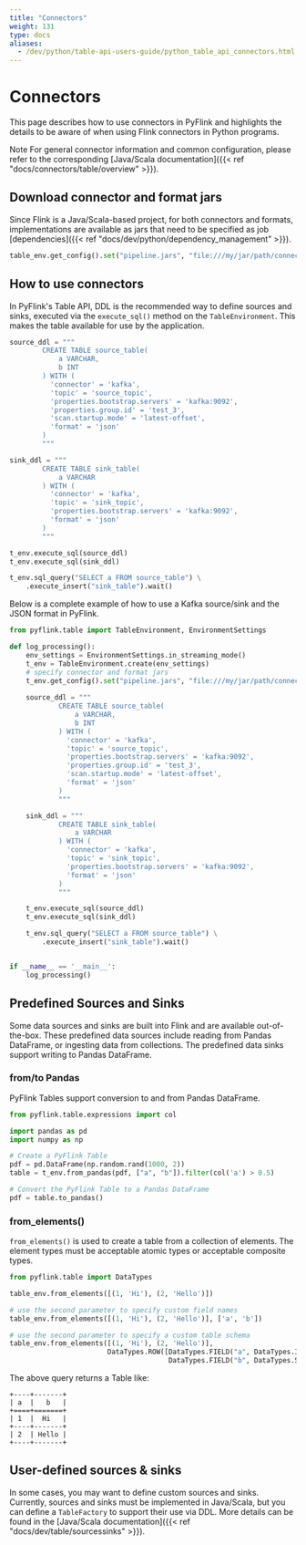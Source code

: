 ```yaml
---
title: "Connectors"
weight: 131
type: docs
aliases:
  - /dev/python/table-api-users-guide/python_table_api_connectors.html
---
```

<!--
Licensed to the Apache Software Foundation (ASF) under one
or more contributor license agreements.  See the NOTICE file
distributed with this work for additional information
regarding copyright ownership.  The ASF licenses this file
to you under the Apache License, Version 2.0 (the
"License"); you may not use this file except in compliance
with the License.  You may obtain a copy of the License at

  http://www.apache.org/licenses/LICENSE-2.0

Unless required by applicable law or agreed to in writing,
software distributed under the License is distributed on an
"AS IS" BASIS, WITHOUT WARRANTIES OR CONDITIONS OF ANY
KIND, either express or implied.  See the License for the
specific language governing permissions and limitations
under the License.
-->

# Connectors

This page describes how to use connectors in PyFlink and highlights the details to be aware of when
using Flink connectors in Python programs.

<span class="label label-info">Note</span> For general connector information and common
configuration, please refer to the corresponding [Java/Scala documentation]({{< ref "docs/connectors/table/overview" >}}). 

## Download connector and format jars

Since Flink is a Java/Scala-based project, for both connectors and formats, implementations
are available as jars that need to be specified as job [dependencies]({{< ref "docs/dev/python/dependency_management" >}}).

```python
table_env.get_config().set("pipeline.jars", "file:///my/jar/path/connector.jar;file:///my/jar/path/json.jar")
```

## How to use connectors

In PyFlink's Table API, DDL is the recommended way to define sources and sinks, executed via the
`execute_sql()` method on the `TableEnvironment`.
This makes the table available for use by the application.

```python
source_ddl = """
        CREATE TABLE source_table(
            a VARCHAR,
            b INT
        ) WITH (
          'connector' = 'kafka',
          'topic' = 'source_topic',
          'properties.bootstrap.servers' = 'kafka:9092',
          'properties.group.id' = 'test_3',
          'scan.startup.mode' = 'latest-offset',
          'format' = 'json'
        )
        """

sink_ddl = """
        CREATE TABLE sink_table(
            a VARCHAR
        ) WITH (
          'connector' = 'kafka',
          'topic' = 'sink_topic',
          'properties.bootstrap.servers' = 'kafka:9092',
          'format' = 'json'
        )
        """

t_env.execute_sql(source_ddl)
t_env.execute_sql(sink_ddl)

t_env.sql_query("SELECT a FROM source_table") \
    .execute_insert("sink_table").wait()
```

Below is a complete example of how to use a Kafka source/sink and the JSON format in PyFlink.

```python
from pyflink.table import TableEnvironment, EnvironmentSettings

def log_processing():
    env_settings = EnvironmentSettings.in_streaming_mode()
    t_env = TableEnvironment.create(env_settings)
    # specify connector and format jars
    t_env.get_config().set("pipeline.jars", "file:///my/jar/path/connector.jar;file:///my/jar/path/json.jar")
    
    source_ddl = """
            CREATE TABLE source_table(
                a VARCHAR,
                b INT
            ) WITH (
              'connector' = 'kafka',
              'topic' = 'source_topic',
              'properties.bootstrap.servers' = 'kafka:9092',
              'properties.group.id' = 'test_3',
              'scan.startup.mode' = 'latest-offset',
              'format' = 'json'
            )
            """

    sink_ddl = """
            CREATE TABLE sink_table(
                a VARCHAR
            ) WITH (
              'connector' = 'kafka',
              'topic' = 'sink_topic',
              'properties.bootstrap.servers' = 'kafka:9092',
              'format' = 'json'
            )
            """

    t_env.execute_sql(source_ddl)
    t_env.execute_sql(sink_ddl)

    t_env.sql_query("SELECT a FROM source_table") \
        .execute_insert("sink_table").wait()


if __name__ == '__main__':
    log_processing()
```

## Predefined Sources and Sinks

Some data sources and sinks are built into Flink and are available out-of-the-box.
These predefined data sources include reading from Pandas DataFrame, or ingesting data from collections.
The predefined data sinks support writing to Pandas DataFrame.

### from/to Pandas

PyFlink Tables support conversion to and from Pandas DataFrame.

```python
from pyflink.table.expressions import col

import pandas as pd
import numpy as np

# Create a PyFlink Table
pdf = pd.DataFrame(np.random.rand(1000, 2))
table = t_env.from_pandas(pdf, ["a", "b"]).filter(col('a') > 0.5)

# Convert the PyFlink Table to a Pandas DataFrame
pdf = table.to_pandas()
```

### from_elements()

`from_elements()` is used to create a table from a collection of elements. The element types must
be acceptable atomic types or acceptable composite types.

```python
from pyflink.table import DataTypes

table_env.from_elements([(1, 'Hi'), (2, 'Hello')])

# use the second parameter to specify custom field names
table_env.from_elements([(1, 'Hi'), (2, 'Hello')], ['a', 'b'])

# use the second parameter to specify a custom table schema
table_env.from_elements([(1, 'Hi'), (2, 'Hello')],
                        DataTypes.ROW([DataTypes.FIELD("a", DataTypes.INT()),
                                       DataTypes.FIELD("b", DataTypes.STRING())]))
```

The above query returns a Table like:

```
+----+-------+
| a  |   b   |
+====+=======+
| 1  |  Hi   |
+----+-------+
| 2  | Hello |
+----+-------+
```

## User-defined sources & sinks

In some cases, you may want to define custom sources and sinks. Currently, sources and sinks must
be implemented in Java/Scala, but you can define a `TableFactory` to support their use via DDL.
More details can be found in the [Java/Scala documentation]({{< ref "docs/dev/table/sourcessinks" >}}).

